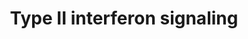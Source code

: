 ---
annotations:
- type: Pathway Ontology
  value: Jak-Stat signaling pathway
- type: Pathway Ontology
  value: type II interferon signaling pathway
authors:
- Thomas
- MaintBot
- Khanspers
- Ddigles
- Mkutmon
- Egonw
description: Adapted from Raza et al. (2008). This pathway is initiated by IFNG binding
  to its receptor and a subsequent phosphorylation cascade involving a number of the
  JAK and STAT family of proteins. Several transcriptionally active complexes are
  formed (STAT1 homodimer, ISGF3 complex, STAT1:STAT1:IRF9 complex) and the pathway
  culminates with the transcriptional activation of target genes. [1]  Proteins on
  this pathway have targeted assays available via the [https://assays.cancer.gov/available_assays?wp_id=WP619
  CPTAC Assay Portal]
last-edited: 2022-02-04
organisms:
- Homo sapiens
redirect_from:
- /index.php/Pathway:WP619
- /instance/WP619
schema-jsonld:
- '@context': https://schema.org/
  '@id': https://wikipathways.github.io/pathways/WP619.html
  '@type': Dataset
  creator:
    '@type': Organization
    name: WikiPathways
  description: Adapted from Raza et al. (2008). This pathway is initiated by IFNG
    binding to its receptor and a subsequent phosphorylation cascade involving a number
    of the JAK and STAT family of proteins. Several transcriptionally active complexes
    are formed (STAT1 homodimer, ISGF3 complex, STAT1:STAT1:IRF9 complex) and the
    pathway culminates with the transcriptional activation of target genes. [1]  Proteins
    on this pathway have targeted assays available via the [https://assays.cancer.gov/available_assays?wp_id=WP619
    CPTAC Assay Portal]
  keywords:
  - G1P3
  - TAP1
  - IRF8 [P]
  - HLA-B
  - IRF9
  - STAT1 [P]
  - IFIT2
  - ICAM1
  - IFNA
  - IRF2
  - PTPN11
  - OAS1
  - HIST2H4
  - NOS2A
  - IFNGR1
  - (ISGF3)
  - PRKCD
  - SPI1
  - PTP
  - SOCS1
  - PSMB9
  - IFNGR2
  - IRF4
  - CIITA
  - CYBB
  - JAK1
  - GBP1
  - G1P2
  - STAT2 [P]
  - SOCS3
  - IRF8
  - CXCL9
  - CXCL10
  - IFNG
  - STAT1
  - STAT2
  - IL1B
  - JAK2
  - IFNB1
  - EIF2AK2
  - IRF1
  license: CC0
  name: Type II interferon signaling
seo: CreativeWork
title: Type II interferon signaling
wpid: WP619
---